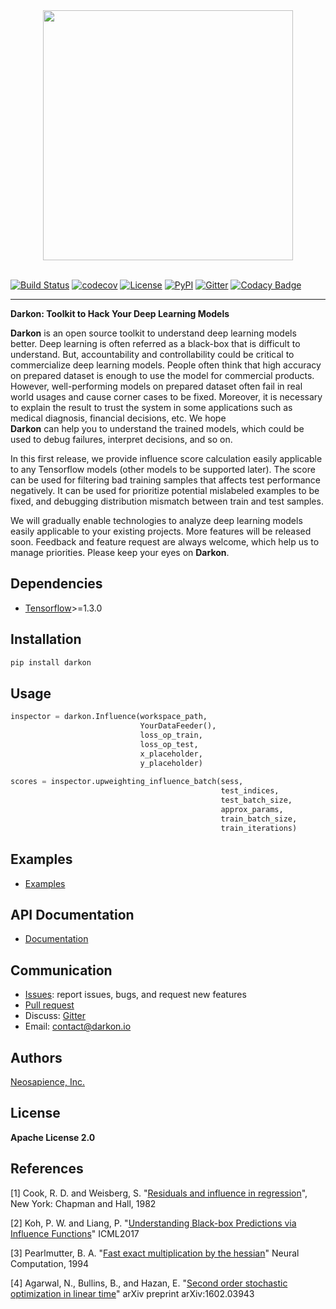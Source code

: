 <div align="center">
    <img src="https://cdn.rawgit.com/darkonhub/darkon/d026f574/brand/logo.png" width="400"><br><br>
</div>

[![Build Status](https://travis-ci.org/darkonhub/darkon.svg?branch=master)](https://travis-ci.org/darkonhub/darkon)
[![codecov](https://codecov.io/gh/darkonhub/darkon/branch/master/graph/badge.svg)](https://codecov.io/gh/darkonhub/darkon)
[![License](https://img.shields.io/badge/License-Apache%202.0-blue.svg)](https://opensource.org/licenses/Apache-2.0)
[![PyPI](https://img.shields.io/pypi/v/darkon.svg?style=flat-square)](https://pypi.python.org/pypi/darkon)
[![Gitter](https://badges.gitter.im/darkonhub/darkon.svg)](https://gitter.im/darkonhub/darkon?utm_source=badge&utm_medium=badge&utm_campaign=pr-badge)
[![Codacy Badge](https://api.codacy.com/project/badge/Grade/077f07f7a52b4d8186beee724ed19231)](https://www.codacy.com/app/zironycho/darkon?utm_source=github.com&amp;utm_medium=referral&amp;utm_content=darkonhub/darkon&amp;utm_campaign=Badge_Grade)

---------------------------------------------------

**Darkon: Toolkit to Hack Your Deep Learning Models**

**Darkon** is an open source toolkit to understand deep learning models better. Deep learning is often referred as a black-box that is difficult to understand.
But, accountability and controllability could be critical to commercialize deep learning models. People often think that high accuracy on prepared dataset 
is enough to use the model for commercial products. However, well-performing models on prepared dataset often fail in real world usages and cause corner cases 
to be fixed. Moreover, it is necessary to explain the result to trust the system in some applications such as medical diagnosis, financial decisions, etc. We hope  
**Darkon** can help you to understand the trained models, which could be used to debug failures, interpret decisions, and so on. 

In this first release, we provide influence score calculation easily applicable to any Tensorflow models (other models to be supported later).
The score can be used for filtering bad training samples that affects test performance negatively. 
It can be used for prioritize potential mislabeled examples to be fixed, and debugging distribution mismatch between train and test samples.

We will gradually enable technologies to analyze deep learning models easily applicable to your existing projects.
More features will be released soon. Feedback and feature request are always welcome, which help us to manage priorities. Please keep your eyes on **Darkon**. 

## Dependencies
- [Tensorflow](https://github.com/tensorflow/tensorflow)>=1.3.0

## Installation
```bash
pip install darkon
```

## Usage
```python
inspector = darkon.Influence(workspace_path,
                             YourDataFeeder(),
                             loss_op_train,
                             loss_op_test,
                             x_placeholder,
                             y_placeholder)
                             
scores = inspector.upweighting_influence_batch(sess,
                                               test_indices,
                                               test_batch_size,
                                               approx_params,
                                               train_batch_size,
                                               train_iterations)

```

## Examples 
- [Examples](https://github.com/darkonhub/darkon-examples) 

## API Documentation
- [Documentation](http://darkon.io/api)

## Communication
- [Issues](https://github.com/darkonhub/darkon/issues): report issues, bugs, and request new features
- [Pull request](https://github.com/darkonhub/darkon/pulls)
- Discuss: [Gitter](https://gitter.im/darkonhub/darkon?utm_source=badge&utm_medium=badge&utm_campaign=pr-badge)
- Email: [contact@darkon.io](mailto:contact@darkon.io) 

## Authors
[Neosapience, Inc.](http://www.neosapience.com)

## License
**Apache License 2.0**

## References
[1] Cook, R. D. and Weisberg, S. "[Residuals and influence in regression](https://www.casact.org/pubs/proceed/proceed94/94123.pdf)", New York: Chapman and Hall, 1982

[2] Koh, P. W. and Liang, P. "[Understanding Black-box Predictions via Influence Functions](https://arxiv.org/abs/1703.04730)" ICML2017

[3] Pearlmutter, B. A. "[Fast exact multiplication by the hessian](http://www.bcl.hamilton.ie/~barak/papers/nc-hessian.pdf)" Neural Computation, 1994

[4] Agarwal, N., Bullins, B., and Hazan, E. "[Second order stochastic optimization in linear time](https://arxiv.org/abs/1602.03943)" arXiv preprint arXiv:1602.03943
